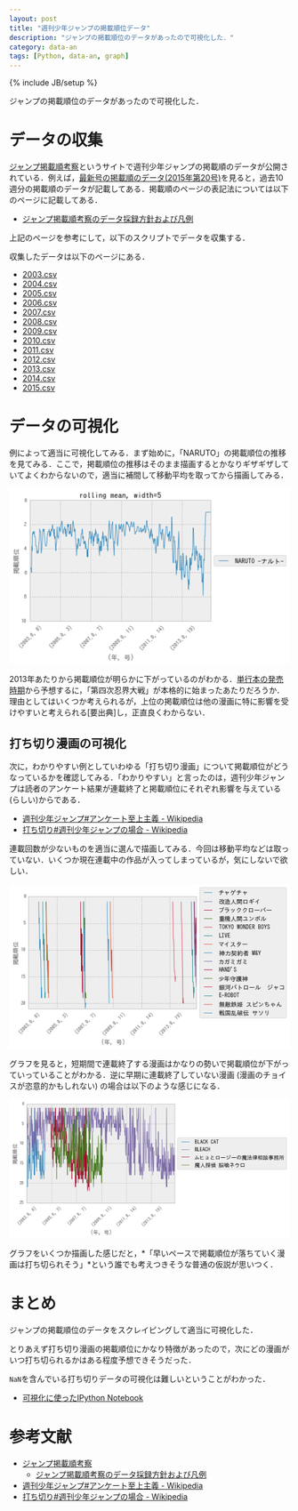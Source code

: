 ```yaml
---
layout: post
title: "週刊少年ジャンプの掲載順位データ"
description: "ジャンプの掲載順位のデータがあったので可視化した．"
category: data-an
tags: [Python, data-an, graph]
---
```

{% include JB/setup %}

ジャンプの掲載順位のデータがあったので可視化した．

# データの収集

[ジャンプ掲載順考察](http://hamada.tsukaeru.info/jump/)というサイトで週刊少年ジャンプの掲載順のデータが公開されている．例えば，[最新号の掲載順のデータ(2015年第20号)](http://hamada.tsukaeru.info/jump/2015/jump1520.html)を見ると，過去10週分の掲載順のデータが記載してある．掲載順のページの表記法については以下のページに記載してある．

* [ジャンプ掲載順考察のデータ採録方針および凡例](http://hamada.tsukaeru.info/jump/legend.html)

上記のページを参考にして，以下のスクリプトでデータを収集する．

<script src="https://gist.github.com/tosh1ki/a071be7a1e22046bca39.js"></script>

収集したデータは以下のページにある．

* [2003.csv](/image/2015-04-29/data/2003.csv)
* [2004.csv](/image/2015-04-29/data/2004.csv)
* [2005.csv](/image/2015-04-29/data/2005.csv)
* [2006.csv](/image/2015-04-29/data/2006.csv)
* [2007.csv](/image/2015-04-29/data/2007.csv)
* [2008.csv](/image/2015-04-29/data/2008.csv)
* [2009.csv](/image/2015-04-29/data/2009.csv)
* [2010.csv](/image/2015-04-29/data/2010.csv)
* [2011.csv](/image/2015-04-29/data/2011.csv)
* [2012.csv](/image/2015-04-29/data/2012.csv)
* [2013.csv](/image/2015-04-29/data/2013.csv)
* [2014.csv](/image/2015-04-29/data/2014.csv)
* [2015.csv](/image/2015-04-29/data/2015.csv)


# データの可視化

例によって適当に可視化してみる．まず始めに，「NARUTO」の掲載順位の推移を見てみる．ここで，掲載順位の推移はそのまま描画するとかなりギザギザしていてよくわからないので，適当に補間して移動平均を取ってから描画してみる．

![NARUTOの順位の推移](/image/2015-04-29/naruto.png)

2013年あたりから掲載順位が明らかに下がっているのがわかる．[単行本の発売時期](http://ja.wikipedia.org/wiki/NARUTO_-%E3%83%8A%E3%83%AB%E3%83%88-#.E5.8D.98.E8.A1.8C.E6.9C.AC)から予想するに，「第四次忍界大戦」が本格的に始まったあたりだろうか．理由としてはいくつか考えられるが，上位の掲載順位は他の漫画に特に影響を受けやすいと考えられる[要出典]し，正直良くわからない．

## 打ち切り漫画の可視化

次に，わかりやすい例としていわゆる「打ち切り漫画」について掲載順位がどうなっているかを確認してみる．「わかりやすい」と言ったのは，週刊少年ジャンプは読者のアンケート結果が連載終了と掲載順位にそれぞれ影響を与えている(らしい)からである．

* [週刊少年ジャンプ#アンケート至上主義 - Wikipedia](http://ja.wikipedia.org/wiki/%E9%80%B1%E5%88%8A%E5%B0%91%E5%B9%B4%E3%82%B8%E3%83%A3%E3%83%B3%E3%83%97#.E3.82.A2.E3.83.B3.E3.82.B1.E3.83.BC.E3.83.88.E8.87.B3.E4.B8.8A.E4.B8.BB.E7.BE.A9)
* [打ち切り#週刊少年ジャンプの場合 - Wikipedia](http://ja.wikipedia.org/wiki/%E6%89%93%E3%81%A1%E5%88%87%E3%82%8A#.E9.80.B1.E5.88.8A.E5.B0.91.E5.B9.B4.E3.82.B8.E3.83.A3.E3.83.B3.E3.83.97.E3.81.AE.E5.A0.B4.E5.90.88)

連載回数が少ないものを適当に選んで描画してみる．今回は移動平均などは取っていない．いくつか現在連載中の作品が入ってしまっているが，気にしないで欲しい．

![早期連載終了漫画](/image/2015-04-29/uchikiri.png)

グラフを見ると，短期間で連載終了する漫画はかなりの勢いで掲載順位が下がっていっていることがわかる．逆に早期に連載終了していない漫画 (漫画のチョイスが恣意的かもしれない) の場合は以下のような感じになる．

![普通の?漫画](/image/2015-04-29/uchikiri2.png)

グラフをいくつか描画した感じだと，*「早いペースで掲載順位が落ちていく漫画は打ち切られそう」*という誰でも考えつきそうな普通の仮説が思いつく．


# まとめ

ジャンプの掲載順位のデータをスクレイピングして適当に可視化した．

とりあえず打ち切り漫画の掲載順位にかなり特徴があったので，次にどの漫画がいつ打ち切られるかはある程度予想できそうだった．

`NaN`を含んでいる打ち切りデータの可視化は難しいということがわかった．

- [可視化に使ったIPython Notebook](/ipynb/jump-vis.html)


# 参考文献

- [ジャンプ掲載順考察](http://hamada.tsukaeru.info/jump/)
    * [ジャンプ掲載順考察のデータ採録方針および凡例](http://hamada.tsukaeru.info/jump/legend.html)
- [週刊少年ジャンプ#アンケート至上主義 - Wikipedia](http://ja.wikipedia.org/wiki/%E9%80%B1%E5%88%8A%E5%B0%91%E5%B9%B4%E3%82%B8%E3%83%A3%E3%83%B3%E3%83%97#.E3.82.A2.E3.83.B3.E3.82.B1.E3.83.BC.E3.83.88.E8.87.B3.E4.B8.8A.E4.B8.BB.E7.BE.A9)
- [打ち切り#週刊少年ジャンプの場合 - Wikipedia](http://ja.wikipedia.org/wiki/%E6%89%93%E3%81%A1%E5%88%87%E3%82%8A#.E9.80.B1.E5.88.8A.E5.B0.91.E5.B9.B4.E3.82.B8.E3.83.A3.E3.83.B3.E3.83.97.E3.81.AE.E5.A0.B4.E5.90.88)
